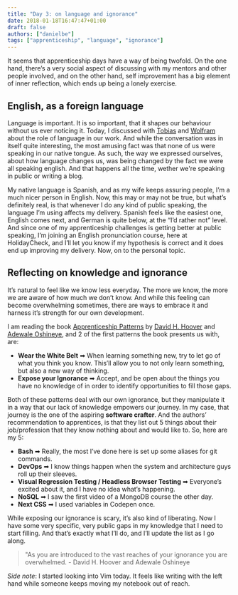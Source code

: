```yaml
---
title: "Day 3: on language and ignorance"
date: 2018-01-18T16:47:47+01:00
draft: false
authors: ["danielbe"]
tags: ["apprenticeship", "language", "ignorance"]
---
```


It seems that apprenticeship days have a way of being twofold. On the one hand, there’s a very social aspect of discussing with my mentors and other people involved, and on the other hand, self improvement has a big element of inner reflection, which ends up being a lonely exercise.

## English, as a foreign language

Language is important. It is so important, that it shapes our behaviour without us ever noticing it. Today, I discussed with [Tobias](https://twitter.com/tpflug) and [Wolfram](https://twitter.com/wolframkriesing) about the role of language in our work. And while the conversation was in itself quite interesting, the most amusing fact was that none of us were speaking in our native tongue. As such, the way we expressed ourselves, about how language changes us, was being changed by the fact we were all speaking english. And that happens all the time, wether we're speaking in public or writing a blog.

My native language is Spanish, and as my wife keeps assuring people, I’m a much nicer person in English. Now, this may or may not be true, but what’s definitely real, is that whenever I do any kind of public speaking, the language I’m using affects my delivery. Spanish feels like the easiest one, English comes next, and German is quite below, at the “I’d rather not” level. And since one of my apprenticeship challenges is getting better at public speaking, I’m joining an English pronunciation course, here at HolidayCheck, and I’ll let you know if my hypothesis is correct and it does end up improving my delivery. Now, on to the personal topic.

## Reflecting on knowledge and ignorance

It’s natural to feel like we know less everyday. The more we know, the more we are aware of how much we don’t know. And while this feeling can become overwhelming sometimes, there are ways to embrace it and harness it’s strength for our own development.

I am reading the book [Apprenticeship Patterns](http://chimera.labs.oreilly.com/books/1234000001813/index.html) by [David H. Hoover](http://redsquirrel.com/dave/) and [Adewale Oshineye](http://www.oshineye.com/), and 2 of the first patterns the book presents us with, are:

* **Wear the White Belt** ➡ When learning something new, try to let go of what you think you know. This’ll allow you to not only learn something, but also a new way of thinking.
* **Expose your Ignorance** ➡ Accept, and be open about the things you have no knowledge of in order to identify opportunities to fill those gaps.

Both of these patterns deal with our own ignorance, but they manipulate it in a way that our lack of knowledge empowers our journey. In my case, that journey is the one of the aspiring **software crafter**. And the authors’ recommendation to apprentices, is that they list out 5 things about their job/profession that they know nothing about and would like to. So, here are my 5:

* **Bash** ➡ Really, the most I’ve done here is set up some aliases for git commands.
* **DevOps** ➡ I know things happen when the system and architecture guys roll up their sleeves.
* **Visual Regression Testing / Headless Browser Testing** ➡ Everyone’s excited about it, and I have no idea what’s happening.
* **NoSQL** ➡ I saw the first video of a MongoDB course the other day.
* **Next CSS** ➡ I used variables in Codepen once.

While exposing our ignorance is scary, it’s also kind of liberating. Now I have some very specific, very public gaps in my knowledge that I need to start filling. And that’s exactly what I’ll do, and I’ll update the list as I go along.

> "As you are introduced to the vast reaches of your ignorance you are overwhelmed. - David H. Hoover and Adewale Oshineye

_Side note_: I started looking into Vim today. It feels like writing with the left hand while someone keeps moving my notebook out of reach.
